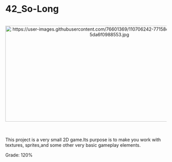 # 42_So-Long

<div align="center"><br>
  <img src="https://user-images.githubusercontent.com/76601369/110706242-77158d00-81ef-11eb-8085-5da6f0988553.jpg" alt="https://user-images.githubusercontent.com/76601369/110706242-77158d00-81ef-11eb-8085-5da6f0988553.jpg" width="650" height="300">
</div>
</br>

</br>
<p> This project is a very small 2D game.Its purpose is to make you work with textures, sprites,and some other very basic gameplay elements. </br>
<p> Grade: 120% </p>